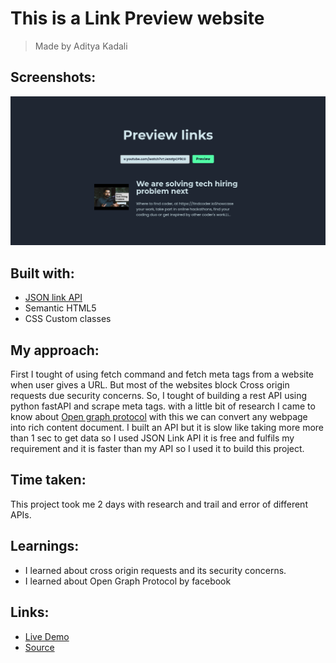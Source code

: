 # This is a Link Preview website

> Made by Aditya Kadali

## Screenshots:

![Dexkto view](./screenshots/Screenshot%202022-08-07%20at%2000-51-17%20Link%20Preview.png)

## Built with:

- [JSON link API](https://jsonlink.io/)
- Semantic HTML5
- CSS Custom classes

## My approach:

First I tought of using fetch command and fetch meta tags from a website when user gives a URL. But most of the websites block Cross origin requests due security concerns. So, I tought of building a rest API using python fastAPI and scrape meta tags. with a little bit of research I came to know about [Open graph protocol](https://ogp.me) with this we can convert any webpage into rich content document. I built an API but it is slow like taking more more than 1 sec to get data so I used JSON Link API it is free and fulfils my requirement and it is faster than my API so I used it to build this project.

## Time taken:

This project took me 2 days with research and trail and error of different APIs.

## Learnings:

- I learned about cross origin requests and its security concerns.
- I learned about Open Graph Protocol by facebook

## Links:

- [Live Demo](https://linkview.netlify.app/)
- [Source](https://github.com/Adityakadali/linkpreview)
